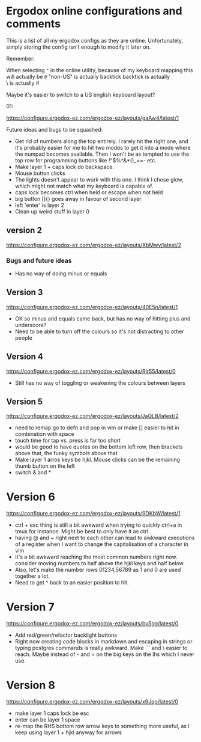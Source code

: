 # Ergodox online configurations and comments

This is a list of all my ergodox configs as they are online.
Unfortunately, simply storing the config isn't enough to modify it later on.

Remember:

When selecting `"` in the online utility, because of my keyboard mapping this will actually be `@`
"non-US\" is actually backtick
backtick is actually \
\ is actually #

Maybe it's easier to switch to a US english keyboard layout?

01:

https://configure.ergodox-ez.com/ergodox-ez/layouts/gaAw4/latest/1

Future ideas and bugs to be squashed:

- Get rid of numbers along the top entirely. I rarely hit the right one, and it's probably easier for me to hit two modes to get it into a mode where the numpad becomes available. Then I won't be as tempted to use the top row for programming buttons like !"\$%^&\*()\_+=- etc.
- Make layer 1 + caps lock do backspace.
- Mouse button clicks
- The lights doesn't appear to work with this one. I think I chose glow, which might not match what my keyboard is capable of.
- caps lock becomes ctrl when held or escape when not held
- big button []{} goes away in favour of second layer
- left 'enter' is layer 2
- Clean up weird stuff in layer 0

## version 2

https://configure.ergodox-ez.com/ergodox-ez/layouts/XbMwy/latest/2

### Bugs and future ideas

- Has no way of doing minus or equals

## Version 3

https://configure.ergodox-ez.com/ergodox-ez/layouts/40E5n/latest/1

- OK so minus and equals came back, but has no way of hitting plus and underscore?
- Need to be able to turn off the colours so it's not distracting to other people

## Version 4

https://configure.ergodox-ez.com/ergodox-ez/layouts/Rjr55/latest/0

- Still has no way of toggling or weakening the colours between layers

## Version 5

https://configure.ergodox-ez.com/ergodox-ez/layouts/JaQLB/latest/2

- need to remap go to defn and pop in vim or make [] easier to hit in combination with space
- touch time for tap vs. press is far too short
- would be good to have quotes on the bottom left row, then brackets above that, the funky symbols above that
- Make layer 1 arros keys be hjkl. Mouse clicks can be the remaining thumb button on the left
- switch & and \*

# Version 6

https://configure.ergodox-ez.com/ergodox-ez/layouts/9DKbW/latest/1

- ctrl + esc thing is still a bit awkward when trying to quickly ctrl+a in tmux for instance. Might be best to only have it as ctrl.
- having @ and ~ right next to each other can lead to awkward executions of a register when I want to change the capitalisation of a character in vim
- It's a bit awkward reaching the most common numbers right now. consider moving numbers to half above the hjkl keys and half below.
- Also, let's make the number rows 01234,56789 as 1 and 0 are used together a lot.
- Need to get ^ back to an easier position to hit.

# Version 7

https://configure.ergodox-ez.com/ergodox-ez/layouts/bv5gg/latest/0

- Add red/green/refactor backlight buttons
- Right now creating code blocks in markdown and escaping in strings or typing postgres commands is really awkward.
  Make \`\`\` and \ easier to reach. Maybe instead of - and = on the big keys on the lhs which I never use.

# Version 8

https://configure.ergodox-ez.com/ergodox-ez/layouts/x9Jqo/latest/0

- make layer 1 caps lock be esc
- enter can be layer 1 space
- re-map the RHS bottom row arrow keys to something more useful, as I keep using layer 1 + hjkl anyway for arrows
